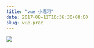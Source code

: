 ```yaml
---
title: "vue 小练习"
date: 2017-08-12T16:36:30+08:00
slug: vue-prac
---
```


![][image-1]

[image-1]:	http://g.recordit.co/QRAamWi4g1.gif